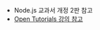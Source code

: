 - Node.js 교과서 개정 2판 참고
- <a href = "https://opentutorials.org/course/3332">Open Tutorials 강의 참고</a>
